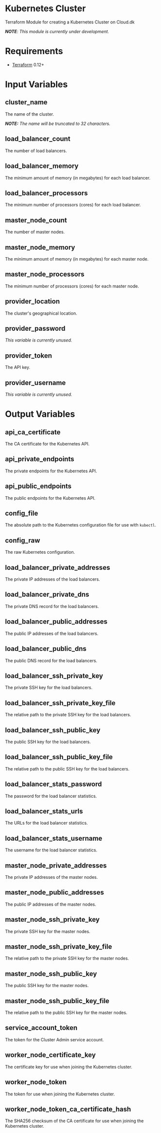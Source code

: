 # Kubernetes Cluster
Terraform Module for creating a Kubernetes Cluster on Cloud.dk

_**NOTE**: This module is currently under development._

# Requirements
- [Terraform](https://www.terraform.io/downloads.html) 0.12+

# Input Variables

## cluster_name
The name of the cluster.

_**NOTE:** The name will be truncated to 32 characters._

## load_balancer_count
The number of load balancers.

## load_balancer_memory
The minimum amount of memory (in megabytes) for each load balancer.

## load_balancer_processors
The minimum number of processors (cores) for each load balancer.

## master_node_count
The number of master nodes.

## master_node_memory
The minimum amount of memory (in megabytes) for each master node.

## master_node_processors
The minimum number of processors (cores) for each master node.

## provider_location
The cluster's geographical location.

## provider_password
_This variable is currently unused._

## provider_token
The API key.

## provider_username
_This variable is currently unused._

# Output Variables

## api_ca_certificate
The CA certificate for the Kubernetes API.

## api_private_endpoints
The private endpoints for the Kubernetes API.

## api_public_endpoints
The public endpoints for the Kubernetes API.

## config_file
The absolute path to the Kubernetes configuration file for use with `kubectl`.

## config_raw
The raw Kubernetes configuration.

## load_balancer_private_addresses
The private IP addresses of the load balancers.

## load_balancer_private_dns
The private DNS record for the load balancers.

## load_balancer_public_addresses
The public IP addresses of the load balancers.

## load_balancer_public_dns
The public DNS record for the load balancers.

## load_balancer_ssh_private_key
The private SSH key for the load balancers.

## load_balancer_ssh_private_key_file
The relative path to the private SSH key for the load balancers.

## load_balancer_ssh_public_key
The public SSH key for the load balancers.

## load_balancer_ssh_public_key_file
The relative path to the public SSH key for the load balancers.

## load_balancer_stats_password
The password for the load balancer statistics.

## load_balancer_stats_urls
The URLs for the load balancer statistics.

## load_balancer_stats_username
The username for the load balancer statistics.

## master_node_private_addresses
The private IP addresses of the master nodes.

## master_node_public_addresses
The public IP addresses of the master nodes.

## master_node_ssh_private_key
The private SSH key for the master nodes.

## master_node_ssh_private_key_file
The relative path to the private SSH key for the master nodes.

## master_node_ssh_public_key
The public SSH key for the master nodes.

## master_node_ssh_public_key_file
The relative path to the public SSH key for the master nodes.

## service_account_token
The token for the Cluster Admin service account.

## worker_node_certificate_key
The certificate key for use when joining the Kubernetes cluster.

## worker_node_token
The token for use when joining the Kubernetes cluster.

## worker_node_token_ca_certificate_hash
The SHA256 checksum of the CA certificate for use when joining the Kubernetes cluster.
